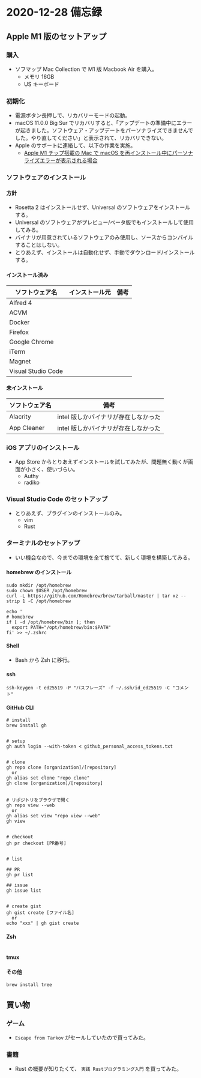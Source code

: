 # 2020-12-28 備忘録

## Apple M1 版のセットアップ

### 購入

- ソフマップ Mac Collection で M1 版 Macbook Air を購入。
  - メモリ 16GB
  - US キーボード



### 初期化

- 電源ボタン長押しで、リカバリーモードの起動。
- macOS 11.0.0 Big Sur でリカバリすると、「アップデートの準備中にエラーが起きました。ソフトウェア・アップデートをパーソナライズできませんでした。やり直してください」と表示されて、リカバリできない。
- Apple のサポートに連絡して、以下の作業を実施。
  - [Apple M1 チップ搭載の Mac で macOS を再インストール中にパーソナライズエラーが表示される場合](https://support.apple.com/ja-jp/HT211983)



### ソフトウェアのインストール

#### 方針

- Rosetta 2 はインストールせず、Universal のソフトウェアをインストールする。
- Universal のソフトウェアがプレビュー/ベータ版でもインストールして使用してみる。
- バイナリが用意されているソフトウェアのみ使用し、ソースからコンパイルすることはしない。
- とりあえず、インストールは自動化せず、手動でダウンロード/インストールする。

#### インストール済み

| ソフトウェア名 | インストール元 | 備考 |
| ----- | ----- | ----- |
| Alfred 4 |  |  |
| ACVM |  |  |
| Docker |  |  |
| Firefox |  |  |
| Google Chrome |  |  |
| iTerm |  |  |
| Magnet |  |  |
| Visual Studio Code |  |  |

#### 未インストール

| ソフトウェア名 | 備考 |
| ----- | ----- |
| Alacrity | intel 版しかバイナリが存在しなかった |
| App Cleaner | intel 版しかバイナリが存在しなかった |



### iOS アプリのインストール

- App Store からとりあえずインストールを試してみたが、問題無く動くが画面が小さく、使いづらい。
  - Authy
  - radiko



### Visual Studio Code のセットアップ

- とりあえず、プラグインのインストールのみ。
  - vim
  - Rust



### ターミナルのセットアップ

- いい機会なので、今までの環境を全て捨てて、新しく環境を構築してみる。

#### homebrew のインストール

```
sudo mkdir /opt/homebrew
sudo chown $USER /opt/homebrew
curl -L https://github.com/Homebrew/brew/tarball/master | tar xz --strip 1 -C /opt/homebrew

echo '
# homebrew
if [ -d /opt/homebrew/bin ]; then
  export PATH="/opt/homebrew/bin:$PATH"
fi' >> ~/.zshrc
```

#### Shell

- Bash から Zsh に移行。

#### ssh

```
ssh-keygen -t ed25519 -P "パスフレーズ" -f ~/.ssh/id_ed25519 -C "コメント"
```

#### GitHub CLI

```
# install
brew install gh


# setup
gh auth login --with-token < github_personal_access_tokens.txt


# clone
gh repo clone [organization]/[repository]
  or
gh alias set clone "repo clone"
gh clone [organization]/[repository]


# リポジトリをブラウザで開く
gh repo view --web
  or
gh alias set view "repo view --web"
gh view


# checkout
gh pr checkout [PR番号]


# list

## PR
gh pr list

## issue
gh issue list


# create gist
gh gist create [ファイル名]
  or
echo "xxx" | gh gist create
```

#### Zsh

```
```


#### tmux


#### その他

```
brew install tree
```




## 買い物

### ゲーム

- `Escape from Tarkov` がセールしていたので買ってみた。



### 書籍

- Rust の概要が知りたくて、 `実践 Rustプログラミング入門` を買ってみた。


